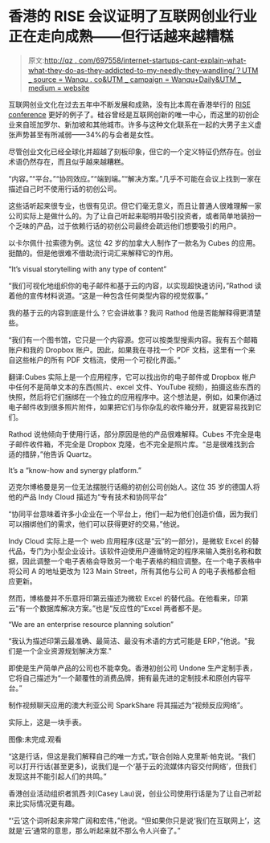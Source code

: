 # 香港的 RISE 会议证明了互联网创业行业正在走向成熟——但行话越来越糟糕

> 原文:[http://qz . com/697558/internet-startups-cant-explain-what-what-they-do-as-they-addicted-to-my-needly-they-wandling/？UTM _ source = Wanqu . co&UTM _ campaign = Wanqu+Daily&UTM _ medium = website](http://qz.com/697558/internet-startups-cant-explain-what-they-do-because-theyre-addicted-to-meaningless-jargon/?utm_source=wanqu.co&utm_campaign=Wanqu+Daily&utm_medium=website)

互联网创业文化在过去五年中不断发展和成熟，没有比本周在香港举行的 [RISE conference](https://riseconf.com/) 更好的例子了。硅谷曾经是互联网创新的唯一中心，而这里的初创企业来自班加罗尔、新加坡和其他城市。许多与这种文化联系在一起的大男子主义虚张声势甚至有所减弱——34%的与会者是女性。

尽管创业文化已经全球化并超越了刻板印象，但它的一个定义特征仍然存在。创业术语仍然存在，而且似乎越来越糟糕。

“内容。”“平台。”“协同效应。”“端到端。”“解决方案。”几乎不可能在会议上找到一家在描述自己时不使用行话的初创公司。

这些话听起来很专业，也很有见识。但它们毫无意义，而且让普通人很难理解一家公司实际上是做什么的。为了让自己听起来聪明并吸引投资者，或者简单地装扮一个乏味的产品，过于依赖行话的初创公司最终会疏远他们想要吸引的用户。

以卡尔佩什·拉索德为例。这位 42 岁的加拿大人制作了一款名为 Cubes 的应用。挺酷的。但是他很难不借助流行词汇来解释它的作用。

<aside class="o6p93a-0 feTqcM">“It’s visual storytelling with any type of content”</aside>

“我们可视化地组织你的电子邮件和基于云的内容，以实现超快速访问，”Rathod 读着他的宣传材料说道。“这是一种包含任何类型内容的视觉叙事。”

我的基于云的内容到底是什么？它会讲故事？我问 Rathod 他是否能解释得更清楚些。

“我们有一个图书馆，它只是一个内容源。您可以按类型搜索内容。我有五个邮箱账户和我的 Dropbox 账户。因此，如果我在寻找一个 PDF 文档，这里有一个来自这些帐户的所有 PDF 文档流，使用一个可视化界面。”

翻译:Cubes 实际上是一个应用程序，它可以找出你的电子邮件或 Dropbox 帐户中任何不是简单文本的东西(照片、excel 文件、YouTube 视频)，拍摄这些东西的快照，然后将它们捆绑在一个独立的应用程序中。这个想法是，例如，如果你通过电子邮件收到很多照片附件，如果把它们与你杂乱的收件箱分开，就更容易找到它们。

Rathod 说他倾向于使用行话，部分原因是他的产品很难解释。Cubes 不完全是电子邮件收件箱，不完全是 Dropbox 克隆，也不完全是照片库。“总是很难找到合适的措辞，”他告诉 Quartz。

<aside class="o6p93a-0 feTqcM">It’s a “know-how and synergy platform.”</aside>

迈克尔博格曼是另一位无法摆脱行话瘾的初创公司创始人。这位 35 岁的德国人将他的产品 Indy Cloud 描述为“专有技术和协同平台”

“协同平台意味着许多小企业在一个平台上，他们一起为他们创造价值，因为我们可以捆绑他们的需求，他们可以获得更好的交易，”他说。

Indy Cloud 实际上是一个 web 应用程序(这是“云”的一部分)，是微软 Excel 的替代品，专门为小型企业设计。该软件迫使用户遵循特定的程序来输入类别名称和数据，因此调整一个电子表格会导致另一个电子表格的相应调整。在一个电子表格中将公司 A 的地址更改为 123 Main Street，所有其他与公司 A 的电子表格都会相应更新。

然而，博格曼并不乐意将印第云描述为微软 Excel 的替代品。在他看来，印第云“有一个数据库解决方案。”也是“反应性的”Excel 两者都不是。

<aside class="o6p93a-0 feTqcM">“We are an enterprise resource planning solution”</aside>

“我认为描述印第云最准确、最简洁、最没有术语的方式可能是 ERP，”他说。"我们是一个企业资源规划解决方案."

即使是生产简单产品的公司也不能幸免。香港初创公司 Undone 生产定制手表，它将自己描述为“一个颠覆性的消费品牌，拥有最先进的定制技术和原创内容平台。”

制作视频聊天应用的澳大利亚公司 SparkShare 将其描述为“视频反应网络”。



实际上，这是一块手表。

图像:未完成.观看



“这是行话，但这是我们解释自己的唯一方式，”联合创始人克里斯·帕克说。“我们可以打开行话(甚至更多)，说我们是一个‘基于云的流媒体内容交付网络’，但我们发现这并不能引起人们的共鸣。”

香港创业活动组织者凯西·刘(Casey Lau)说，创业公司使用行话是为了让自己听起来比实际情况更有趣。

“‘云’这个词听起来非常广阔和宏伟，”他说。“但如果你只是说‘我们在互联网上’，这就是‘云’通常的意思，那么听起来就不那么令人兴奋了。”